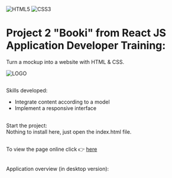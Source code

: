 ![HTML5](https://img.shields.io/badge/html5-%23E34F26.svg?style=for-the-badge&logo=html5&logoColor=white)
![CSS3](https://img.shields.io/badge/css3-%231572B6.svg?style=for-the-badge&logo=css3&logoColor=white)<br/>
# Project 2 "Booki" from React JS Application Developer Training:<br/>
Turn a mockup into a website with HTML & CSS.

![LOGO](./images/Booki.png)<br/>
##
Skills developed:
- Integrate content according to a model
- Implement a responsive interface
##
Start the project:<br/>
Nothing to install here, just open the index.html file.
##
To view the page online click  :point_right: [here](https://cla31.github.io/Projet-2-OCR/)
##
Application overview  (in desktop version):

